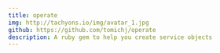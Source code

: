 ```yaml
---
title: operate
img: http://tachyons.io/img/avatar_1.jpg
github: https://github.com/tomichj/operate
description: A ruby gem to help you create service objects
---
```


